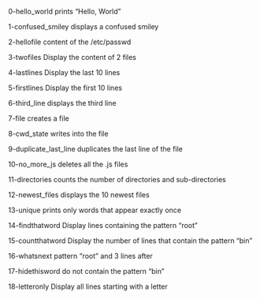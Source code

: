 0-hello_world
prints “Hello, World”

1-confused_smiley
displays a confused smiley

2-hellofile
content of the /etc/passwd

3-twofiles
Display the content of 2 files

4-lastlines
Display the last 10 lines

5-firstlines
Display the first 10 lines

6-third_line
displays the third line

7-file
creates a file

8-cwd_state
writes into the file 

9-duplicate_last_line
duplicates the last line of the file 

10-no_more_js
deletes all the .js files 

11-directories
counts the number of directories and sub-directories

12-newest_files
displays the 10 newest files

13-unique
prints only words that appear exactly once

14-findthatword
Display lines containing the pattern “root”

15-countthatword
Display the number of lines that contain the pattern “bin”

16-whatsnext
pattern “root” and 3 lines after

17-hidethisword
do not contain the pattern “bin”

18-letteronly
Display all lines starting with a letter
